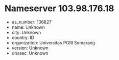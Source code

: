 # Nameserver 103.98.176.18

* as_number: 136827
* name: Unknown
* city: Unknown
* country: ID
* organization: Universitas PGRI Semarang
* version: Unknown
* dnssec: Unknown
